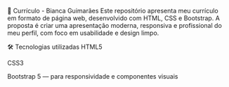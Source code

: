 💼 Currículo - Bianca Guimarães
Este repositório apresenta meu currículo em formato de página web, desenvolvido com HTML, CSS e Bootstrap. A proposta é criar uma apresentação moderna, responsiva e profissional do meu perfil, com foco em usabilidade e design limpo.

🛠️ Tecnologias utilizadas
HTML5

CSS3

Bootstrap 5 — para responsividade e componentes visuais
